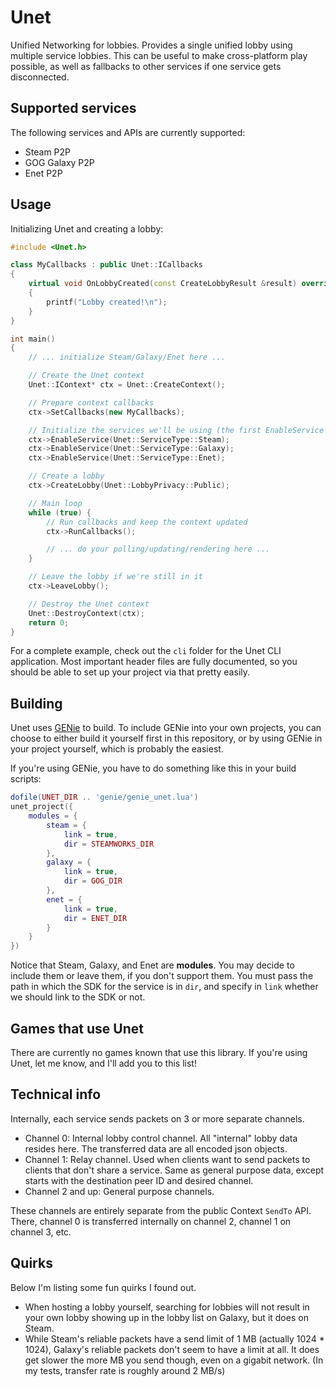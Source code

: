 # Unet
Unified Networking for lobbies. Provides a single unified lobby using multiple service lobbies. This can be useful to make cross-platform play possible, as well as fallbacks to other services if one service gets disconnected.

## Supported services
The following services and APIs are currently supported:

* Steam P2P
* GOG Galaxy P2P
* Enet P2P

## Usage
Initializing Unet and creating a lobby:

```c++
#include <Unet.h>

class MyCallbacks : public Unet::ICallbacks
{
	virtual void OnLobbyCreated(const CreateLobbyResult &result) override
	{
		printf("Lobby created!\n");
	}
}

int main()
{
	// ... initialize Steam/Galaxy/Enet here ...

	// Create the Unet context
	Unet::IContext* ctx = Unet::CreateContext();

	// Prepare context callbacks
	ctx->SetCallbacks(new MyCallbacks);

	// Initialize the services we'll be using (the first EnableService call will be the "primary" service)
	ctx->EnableService(Unet::ServiceType::Steam);
	ctx->EnableService(Unet::ServiceType::Galaxy);
	ctx->EnableService(Unet::ServiceType::Enet);

	// Create a lobby
	ctx->CreateLobby(Unet::LobbyPrivacy::Public);

	// Main loop
	while (true) {
		// Run callbacks and keep the context updated
		ctx->RunCallbacks();

		// ... do your polling/updating/rendering here ...
	}

	// Leave the lobby if we're still in it
	ctx->LeaveLobby();

	// Destroy the Unet context
	Unet::DestroyContext(ctx);
	return 0;
}
```

For a complete example, check out the `cli` folder for the Unet CLI application. Most important header files are fully documented, so you should be able to set up your project via that pretty easily.

## Building
Unet uses [GENie](https://github.com/bkaradzic/GENie) to build. To include GENie into your own projects, you can choose to either build it yourself first in this repository, or by using GENie in your project yourself, which is probably the easiest.

If you're using GENie, you have to do something like this in your build scripts:

```lua
dofile(UNET_DIR .. 'genie/genie_unet.lua')
unet_project({
	modules = {
		steam = {
			link = true,
			dir = STEAMWORKS_DIR
		},
		galaxy = {
			link = true,
			dir = GOG_DIR
		},
		enet = {
			link = true,
			dir = ENET_DIR
		}
	}
})
```

Notice that Steam, Galaxy, and Enet are **modules**. You may decide to include them or leave them, if you don't support them. You must pass the path in which the SDK for the service is in `dir`, and specify in `link` whether we should link to the SDK or not.

## Games that use Unet
There are currently no games known that use this library. If you're using Unet, let me know, and I'll add you to this list!

## Technical info
Internally, each service sends packets on 3 or more separate channels.

* Channel 0: Internal lobby control channel. All "internal" lobby data resides here. The transferred data are all encoded json objects.
* Channel 1: Relay channel. Used when clients want to send packets to clients that don't share a service. Same as general purpose data, except starts with the destination peer ID and desired channel.
* Channel 2 and up: General purpose channels.

These channels are entirely separate from the public Context `SendTo` API. There, channel 0 is transferred internally on channel 2, channel 1 on channel 3, etc.

## Quirks
Below I'm listing some fun quirks I found out.

* When hosting a lobby yourself, searching for lobbies will not result in your own lobby showing up in the lobby list on Galaxy, but it does on Steam.
* While Steam's reliable packets have a send limit of 1 MB (actually 1024 * 1024), Galaxy's reliable packets don't seem to have a limit at all. It does get slower the more MB you send though, even on a gigabit network. (In my tests, transfer rate is roughly around 2 MB/s)
